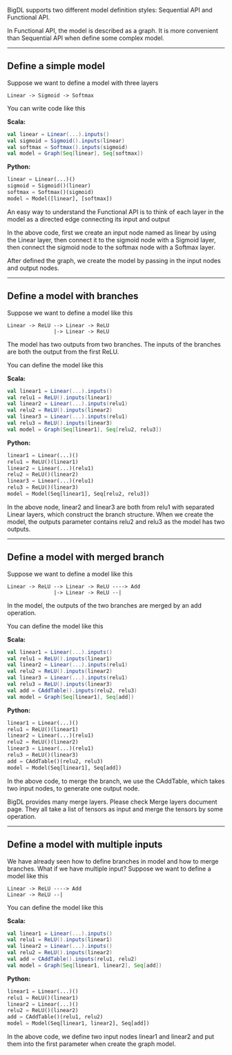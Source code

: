 BigDL supports two different model definition styles: Sequential API and Functional API.

In Functional API, the model is described as a graph. It is more convenient than Sequential API
when define some complex model.

---
## **Define a simple model**
Suppose we want to define a model with three layers
```
Linear -> Sigmoid -> Softmax
```

You can write code like this

**Scala:**
```scala
val linear = Linear(...).inputs()
val sigmoid = Sigmoid().inputs(linear)
val softmax = Softmax().inputs(sigmoid)
val model = Graph(Seq[linear], Seq[softmax])
```
**Python:**
```python
linear = Linear(...)()
sigmoid = Sigmoid()(linear)
softmax = Softmax()(sigmoid)
model = Model([linear], [softmax])
```

An easy way to understand the Functional API is to think of each layer in the model as a directed
edge connecting its input and output

In the above code, first we create an input node named as linear by using
the Linear layer, then connect it to the sigmoid node with a Sigmoid
layer, then connect the sigmoid node to the softmax node with a Softmax layer.

After defined the graph, we create the model by passing in the input nodes
and output nodes.

---
## **Define a model with branches**
Suppose we want to define a model like this
```
Linear -> ReLU --> Linear -> ReLU
               |-> Linear -> ReLU
```
The model has two outputs from two branches. The inputs of the branches are both the
output from the first ReLU.

You can define the model like this

**Scala:**
```scala
val linear1 = Linear(...).inputs()
val relu1 = ReLU().inputs(linear1)
val linear2 = Linear(...).inputs(relu1)
val relu2 = ReLU().inputs(linear2)
val linear3 = Linear(...).inputs(relu1)
val relu3 = ReLU().inputs(linear3)
val model = Graph(Seq[linear1], Seq[relu2, relu3])
```
**Python:**
```python
linear1 = Linear(...)()
relu1 = ReLU()(linear1)
linear2 = Linear(...)(relu1)
relu2 = ReLU()(linear2)
linear3 = Linear(...)(relu1)
relu3 = ReLU()(linear3)
model = Model(Seq[linear1], Seq[relu2, relu3])
```
In the above node, linear2 and linear3 are both from relu1 with separated
Linear layers, which construct the branch structure. When we create the model,
the outputs parameter contains relu2 and relu3 as the model has two outputs.

---
## **Define a model with merged branch**
Suppose we want to define a model like this
```
Linear -> ReLU --> Linear -> ReLU ----> Add
               |-> Linear -> ReLU --|
```
In the model, the outputs of the two branches are merged by an add operation.

You can define the model like this

**Scala:**
```scala
val linear1 = Linear(...).inputs()
val relu1 = ReLU().inputs(linear1)
val linear2 = Linear(...).inputs(relu1)
val relu2 = ReLU().inputs(linear2)
val linear3 = Linear(...).inputs(relu1)
val relu3 = ReLU().inputs(linear3)
val add = CAddTable().inputs(relu2, relu3)
val model = Graph(Seq[linear1], Seq[add])
```
**Python:**
```python
linear1 = Linear(...)()
relu1 = ReLU()(linear1)
linear2 = Linear(...)(relu1)
relu2 = ReLU()(linear2)
linear3 = Linear(...)(relu1)
relu3 = ReLU()(linear3)
add = CAddTable()(relu2, relu3)
model = Model(Seq[linear1], Seq[add])
```
In the above code, to merge the branch, we use the CAddTable, which takes two
input nodes, to generate one output node.

BigDL provides many merge layers. Please check Merge layers document page. They all
take a list of tensors as input and merge the tensors by some operation.

---
## **Define a model with multiple inputs**
We have already seen how to define branches in model and how to merge branches.
What if we have multiple input? Suppose we want to define a model like this
```
Linear -> ReLU ----> Add
Linear -> ReLU --|
```

You can define the model like this

**Scala:**
```scala
val linear1 = Linear(...).inputs()
val relu1 = ReLU().inputs(linear1)
val linear2 = Linear(...).inputs()
val relu2 = ReLU().inputs(linear2)
val add = CAddTable().inputs(relu1, relu2)
val model = Graph(Seq[linear1, linear2], Seq[add])
```
**Python:**
```python
linear1 = Linear(...)()
relu1 = ReLU()(linear1)
linear2 = Linear(...)()
relu2 = ReLU()(linear2)
add = CAddTable()(relu1, relu2)
model = Model(Seq[linear1, linear2], Seq[add])
```
In the above code, we define two input nodes linear1 and linear2 and put them
into the first parameter when create the graph model.

